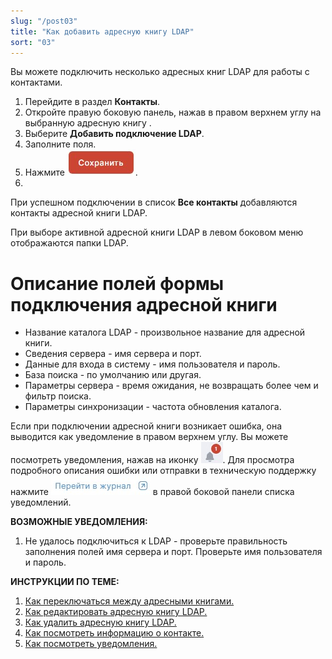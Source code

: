```yaml
---
slug: "/post03"
title: "Как добавить адресную книгу LDAP"
sort: "03"
---
```


Вы можете подключить несколько адресных книг LDAP для работы с контактами.

1. Перейдите в раздел **Контакты**.
2. Откройте правую боковую панель, нажав в правом верхнем углу на выбранную адресную книгу .
3. Выберите **Добавить подключение LDAP**.
4. Заполните поля.
5. Нажмите ![save-button.jpg](./images/save-button.jpg "Сохранить").  
6. 
При успешном подключении в список **Все контакты** добавляются контакты адресной книги LDAP.  

При выборе активной адресной книги LDAP в левом боковом меню отображаются папки LDAP.

# Описание полей формы подключения адресной книги 
- Название каталога LDAP - произвольное название для адресной книги.
- Сведения сервера - имя сервера и порт.
- Данные для входа в систему - имя пользователя и пароль.
- База поиска - по умолчанию или другая.
- Параметры сервера - время ожидания, не возвращать более чем и фильтр поиска.
- Параметры синхронизации - частота обновления каталога.
   
Если при подключении адресной книги возникает ошибка, она выводится как уведомление в правом верхнем углу. Вы можете посмотреть уведомления, нажав на иконку ![notifications-button.jpg](./images/notifications-button.jpg "События"). Для просмотра подробного описания ошибки или отправки в техническую поддержку нажмите ![to-log-button.jpg](./images/to-log-button.jpg "Перейти в журнал") в правой боковой панели списка уведомлений.

**ВОЗМОЖНЫЕ УВЕДОМЛЕНИЯ:**  
1. Не удалось подключиться к LDAP - проверьте правильность заполнения полей имя сервера и порт. Проверьте имя пользователя и пароль.

**ИНСТРУКЦИИ ПО ТЕМЕ:**  
1. [Как переключаться между адресными книгами.](https://docs.cryptoarm.ru/05-v3.2-Beta/006-contacts/select-books)  
2. [Как редактировать адресную книгу LDAP.](https://docs.cryptoarm.ru/05-v3.2-Beta/006-contacts/edit-ldap)  
3. [Как удалить адресную книгу LDAP.](https://docs.cryptoarm.ru/05-v3.2-Beta/006-contacts/delete-ldap)  
4. [Как посмотреть информацию о контакте.](https://docs.cryptoarm.ru/05-v3.2-Beta/006-contacts/view-contact)  
5. [Как посмотреть уведомления.](https://docs.cryptoarm.ru/05-v3.2-Beta/007-cryptoarm/notifications)  